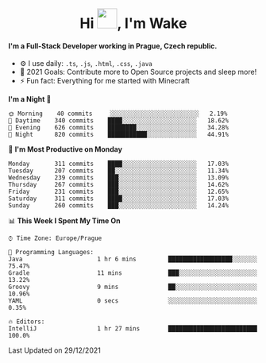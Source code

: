 <h1 align="center">Hi <img src="https://raw.githubusercontent.com/MrWakeCZ/MrWakeCZ/master/Hi.gif" width="40px" />, I'm Wake</h1>

#### I'm a Full-Stack Developer working in Prague, Czech republic.
- ⚙️ I use daily: `.ts`, `.js`, `.html`, `.css`, `.java`
- 🥅 2021 Goals: Contribute more to Open Source projects and sleep more!
- ⚡ Fun fact: Everything for me started with Minecraft

<!--START_SECTION:waka-->
**I'm a Night 🦉** 

```text
🌞 Morning    40 commits     ░░░░░░░░░░░░░░░░░░░░░░░░░   2.19% 
🌆 Daytime    340 commits    ████░░░░░░░░░░░░░░░░░░░░░   18.62% 
🌃 Evening    626 commits    ████████░░░░░░░░░░░░░░░░░   34.28% 
🌙 Night      820 commits    ███████████░░░░░░░░░░░░░░   44.91%

```
📅 **I'm Most Productive on Monday** 

```text
Monday       311 commits    ████░░░░░░░░░░░░░░░░░░░░░   17.03% 
Tuesday      207 commits    ██░░░░░░░░░░░░░░░░░░░░░░░   11.34% 
Wednesday    239 commits    ███░░░░░░░░░░░░░░░░░░░░░░   13.09% 
Thursday     267 commits    ███░░░░░░░░░░░░░░░░░░░░░░   14.62% 
Friday       231 commits    ███░░░░░░░░░░░░░░░░░░░░░░   12.65% 
Saturday     311 commits    ████░░░░░░░░░░░░░░░░░░░░░   17.03% 
Sunday       260 commits    ███░░░░░░░░░░░░░░░░░░░░░░   14.24%

```


📊 **This Week I Spent My Time On** 

```text
⌚︎ Time Zone: Europe/Prague

💬 Programming Languages: 
Java                     1 hr 6 mins         ██████████████████░░░░░░░   75.47% 
Gradle                   11 mins             ███░░░░░░░░░░░░░░░░░░░░░░   13.22% 
Groovy                   9 mins              ██░░░░░░░░░░░░░░░░░░░░░░░   10.96% 
YAML                     0 secs              ░░░░░░░░░░░░░░░░░░░░░░░░░   0.35%

🔥 Editors: 
IntelliJ                 1 hr 27 mins        █████████████████████████   100.0%

```


 Last Updated on 29/12/2021
<!--END_SECTION:waka-->
